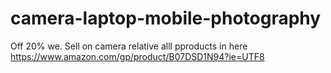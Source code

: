 # camera-laptop-mobile-photography
Off 20% we. Sell on camera relative alll pproducts in here
https://www.amazon.com/gp/product/B07DSD1N94?ie=UTF8

